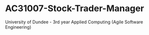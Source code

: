 AC31007-Stock-Trader-Manager
============================

University of Dundee - 3rd year Applied Computing (Agile Software Engineering)
